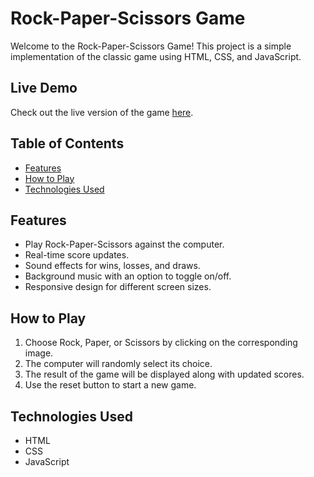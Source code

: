 # Rock-Paper-Scissors Game

Welcome to the Rock-Paper-Scissors Game! This project is a simple implementation of the classic game using HTML, CSS, and JavaScript.

## Live Demo

Check out the live version of the game [here](https://shaikshahidhussain.github.io/RockPaperScissors/).

## Table of Contents

- [Features](#features)
- [How to Play](#how-to-play)
- [Technologies Used](#technologies-used)

## Features

- Play Rock-Paper-Scissors against the computer.
- Real-time score updates.
- Sound effects for wins, losses, and draws.
- Background music with an option to toggle on/off.
- Responsive design for different screen sizes.

## How to Play

1. Choose Rock, Paper, or Scissors by clicking on the corresponding image.
2. The computer will randomly select its choice.
3. The result of the game will be displayed along with updated scores.
4. Use the reset button to start a new game.

## Technologies Used

- HTML
- CSS
- JavaScript
